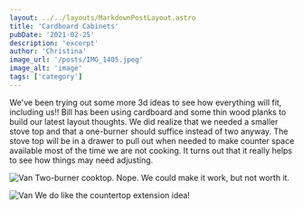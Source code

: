 ```yaml
---
layout: ../../layouts/MarkdownPostLayout.astro
title: 'Cardboard Cabinets'
pubDate: '2021-02-25'
description: 'excerpt'
author: 'Christina'
image_url: '/posts/IMG_1405.jpeg'
image_alt: 'image'
tags: ['category']
---
```


We've been trying out some more 3d ideas to see how everything will fit, including us!! Bill has been using cardboard and some thin wood planks to build our latest layout thoughts. We did realize that we needed a smaller stove top and that a one-burner should suffice instead of two anyway. The stove top will be in a drawer to pull out when needed to make counter space available most of the time we are not cooking. It turns out that it really helps to see how things may need adjusting.

![Van](images/posts/IMG_1406.jpeg)
Two-burner cooktop. Nope. We could make it work, but not worth it.

![Van](images/posts/IMG_1407-2.jpeg)
We do like the countertop extension idea!
